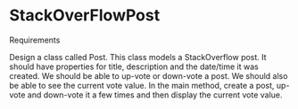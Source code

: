 # StackOverFlowPost

Requirements

Design a class called Post. This class models a StackOverflow post.
It should have properties for title, description and the date/time it was created.
We should be able to up-vote or down-vote a post. We should also be able to see the current vote value.
In the main method, create a post, up-vote and down-vote it a few times and then display the current vote value.
